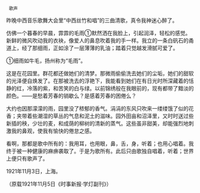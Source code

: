      歌声 

   昨晚中西音乐歌舞大会里“中西丝竹和唱”的三曲清歌，真令我神迷心醉了。 

   仿佛一个暮春的早晨，霏霏的毛雨①默然洒在我脸上，引起润泽，轻松的感觉。新鲜的微风吹动我的衣袂，像爱人的鼻息吹着我的手一样。我立的一条白矾石的甬道上，经了那细雨，正如涂了一层薄薄的乳油；踏着只觉越发滑腻可爱了。 

   ①细雨如牛毛，扬州称为“毛雨”。

   这是在花园里。群花都还做她们的清梦。那微雨偷偷洗去她们的尘垢，她们的甜软的光泽便自焕发了。在那被洗去的浮艳下，我能看到她们在有日光时所深藏着的恬静的红，冷落的紫，和苦笑的白与绿。以前锦绣般在我眼前的，现有都带了黯淡的颜色。——是愁着芳春的销歇么？是感着芳春的困倦么？ 

   大约也因那濛濛的雨，园里没了秾郁的香气。涓涓的东风只吹来一缕缕饿了似的花香；夹带着些潮湿的草丛的气息和泥土的滋味。园外田亩和沼泽里，又时时送过些新插的秧，少壮的麦，和成荫的柳树的清新的蒸气。这些虽非甜美，却能强烈地刺激我的鼻观，使我有愉快的倦怠之感。 

   看啊，那都是歌中所有的：我用耳，也用眼，鼻，舌，身，听着；也用心唱着。我终于被一种健康的麻痹袭取了。于是为歌所有。此后只由歌独自唱着，听着；世界上便只有歌声了。 

   1921年11月3日，上海。 

   （原载1921年11月5日《时事新报·学灯副刊》）

